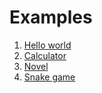 # Examples

1. [Hello world](https://github.com/Ethosa/nodesnim/blob/master/examples/hello_world)
2. [Calculator](https://github.com/Ethosa/nodesnim/blob/master/examples/calculator)
3. [Novel](https://github.com/Ethosa/nodesnim/blob/master/examples/novel)
4. [Snake game](https://github.com/Ethosa/nodesnim/blob/master/examples/snake)
